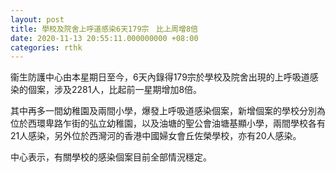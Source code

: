 ```yaml
---
layout: post
title: 學校及院舍上呼道感染6天179宗　比上周增8倍
date: 2020-11-13 20:55:11.000000000 +08:00
categories: rthk
---
```


衞生防護中心由本星期日至今，6天內錄得179宗於學校及院舍出現的上呼吸道感染的個案，涉及2281人，比起前一星期增加8倍。

其中再多一間幼稚園及兩間小學，爆發上呼吸道感染個案，新增個案的學校分別為位於西環卑路乍街的弘立幼稚園，以及油塘的聖公會油塘基顯小學，兩間學校各有21人感染，另外位於西灣河的香港中國婦女會丘佐榮學校，亦有20人感染。

中心表示，有關學校的感染個案目前全部情況穩定。
